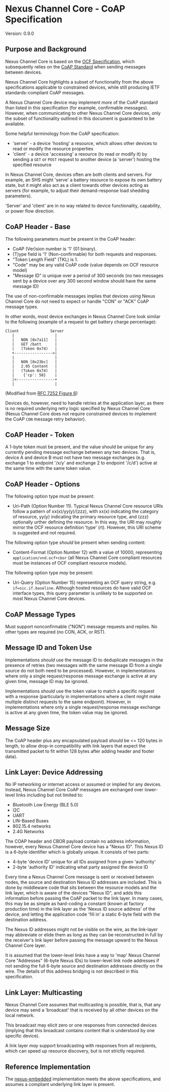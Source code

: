 # Nexus Channel Core - CoAP Specification

Version: 0.9.0

## Purpose and Background

Nexus Channel Core is based on the [OCF Specification](https://openconnectivity.org/specs/OCF_Core_Specification_v2.1.1.pdf),
which subsequently relies on the [CoAP Standard](https://tools.ietf.org/html/rfc7252) when
sending messages between devices.

Nexus Channel Core highlights a subset of functionality from the above
specifications applicable to constrained devices, while still producing
IETF standards-compliant CoAP messages.

A Nexus Channel Core device may implement *more* of the CoAP standard than
listed in this specification (for example, confirmable messages). However,
when communicating to other Nexus Channel Core devices, only the subset of
functionality outlined in this document is guaranteed to be available.

Some helpful terminology from the CoAP specification:

* 'server' - a device 'hosting' a resource, which allows other devices to
read or modify the resource properties
* 'client' - a device 'accessing' a resource (to read or modify it) by sending
a `GET` or `POST` request to another device (a 'server') hosting the
specified resource

In Nexus Channel Core, devices often are both clients and servers. For example,
an SHS might 'serve' a battery resource to expose its own battery state, but
it might also act as a client towards other devices acting as servers (for example,
to adjust their demand-response load shedding parameters).

'Server' and 'client' are in no way related to device functionality, capability,
or power flow direction.

## CoAP Header - Base

The following parameters *must* be present in the CoAP header:

* CoAP (Ver)sion number is '1' (01 binary).
* (T)ype field is '1' (Non-confirmable) for both requests and responses.
* "Token Length Field" (TKL) is 1.
* "Code" may be any valid CoAP code (value depends on OCF resource model)
* "Message ID" is unique over a period of 300 seconds (no two messages
sent by a device over any 300 second window should have the same message ID)

The use of non-confirmable messages implies that devices using Nexus Channel
Core do not need to expect or handle "CON" or "ACK" CoAP message types.

In other words, most device exchanges in Nexus Channel Core look similar
to the following (example of a request to get battery charge percentage):

```
Client              Server
   |                  |
   |   NON [0x7a11]   |
   |   GET /batt      |
   |   (Token 0x74)   |
   +----------------->|
   |                  |
   |   NON [0x23bc]   |
   |   2.05 Content   |
   |   (Token 0x74)   |
   |    {'cp': 58}    |
   |<-----------------+
   |                  |
```

(Modified from [RFC 7252 Figure 6](https://tools.ietf.org/html/rfc7252))

Devices do, however, need to handle retries at the application layer, as there
is no required underlying retry logic specified by Nexus Channel Core
(Nexus Channel Core does not require constrained devices to implement the
CoAP `CON` message retry behavior).

## CoAP Header - Token

A 1-byte token must be present, and the value should be unique for any
currently pending message exchange between any two devices. That is, device
A and device B must not have two message exchanges (e.g. exchange 1 to endpoint
'/x/y' and exchange 2 to endpoint '/c/d') active at the same time with the
same token value.

## CoAP Header - Options

The following option type must be present:

* Uri-Path (Option Number 11). Typical Nexus Channel Core resource
URIs follow a pattern of xx(x)/yy(y)/(zzz), with xx(x) indicating the category
of resource,  yy(y) indicating the primary resource type, and (zzz) optionally
urther defining the resource. In this way, the URI may *roughly* mirror the
OCF resource definition 'type' (rt). However, this URI scheme is suggested and
not required.

The following option type *should* be present when sending content:

* Content-Format (Option Number 12) with a value of 10000, representing
`application/vnd.ocf+cbor` (all Nexus Channel Core compliant resources
must be instances of OCF compliant resource models).

The following option type *may* be present:

* Uri-Query (Option Number 15) representing an OCF query string, e.g.
`if=oic.if.baseline`. Although hosted resources do have valid OCF interface
types, this query parameter is unlikely to be supported on most Nexus Channel
Core devices.

## CoAP Message Types

Must support nonconfirmable ("NON") message requests and replies. No other
types are required (no CON, ACK, or RST).

## Message ID and Token Use

Implementations *should* use the message ID to deduplicate messages in the
presence of retries (two messages with the same message ID from a single
source do not both need to be processed). However, in implementations where
only a single request/response message exchange is active at any given time,
message ID may be ignored.

Implementations *should* use the token value to match a specific request with
a response (particularly in implementations where a client might make multiple
distinct requests to the same endpoint). However, in implementations where
only a single request/response message exchange is active at any given time,
the token value may be ignored.

## Message Size

The CoAP header plus any encapsulated payload *should* be <= 120 bytes in
length, to allow drop-in compatibility with link layers that expect the
transmitted packet to fit within 128 bytes after adding header and footer data).

## Link Layer: Device Addressing

No IP networking or internet access or assumed or implied for any devices.
Instead, Nexus Channel Core CoAP messages are exchanged over lower-level links
including but not limited to:

* Bluetooth Low Energy (BLE 5.0)
* I2C
* UART
* LIN-Based Buses
* 802.15.4 networks
* 2.4G Networks

The COAP header and CBOR payload contain no address information, however,
every Nexus Channel Core device has a "Nexus ID". This Nexus ID is a 6-byte
identifier which is globally unique. It consists of two parts:

* 4-byte 'device ID' unique for all IDs assigned from a given 'authority'
* 2-byte 'authority ID' indicating what party assigned the device ID

Every time a Nexus Channel Core message is sent or received between nodes,
the source and destination Nexus ID addresses are included. This is done by
middleware code that sits between the resource models and the link layer,
which is aware of the devices "Nexus ID", and adds this information before
passing the CoAP packet to the link layer. In many cases, this may be as
simple as hard-coding a constant (known at factory production time) in the
link layer as the 'Nexus ID source address' of the device, and letting
the application code 'fill in' a static 6-byte field with the destination
address.

The Nexus ID addresses might not be visible on the wire, as the link-layer
may abbreviate or elide them as long as they can be reconstructed in full by
the receiver's link layer before passing the message upward to the Nexus
Channel Core layer.

It is assumed that the lower-level links have a way to 'map' Nexus Channel Core
"Addresses" (6-byte Nexus IDs) to lower-level link node addresses if not
sending the full 6-byte source and destination addresses directly on
the wire. The details of this address bridging is not described in this
specification.

## Link Layer: Multicasting

Nexus Channel Core assumes that multicasting is possible, that is, that any
device may send a 'broadcast' that is received by all other devices on the
local network.

This broadcast may elicit zero or one responses from connected devices (implying
that this broadcast contains content that is understood by one specific
device).

A link layer *may* support broadcasting with responses from all recipients,
which can speed up resource discovery, but is not strictly required.

## Reference Implementation

The [nexus-embedded](https://github.com/angaza/nexus-embedded/tree/master/nexus)
implementation meets the above specifications, and assumes a compliant
underlying link layer is present.
